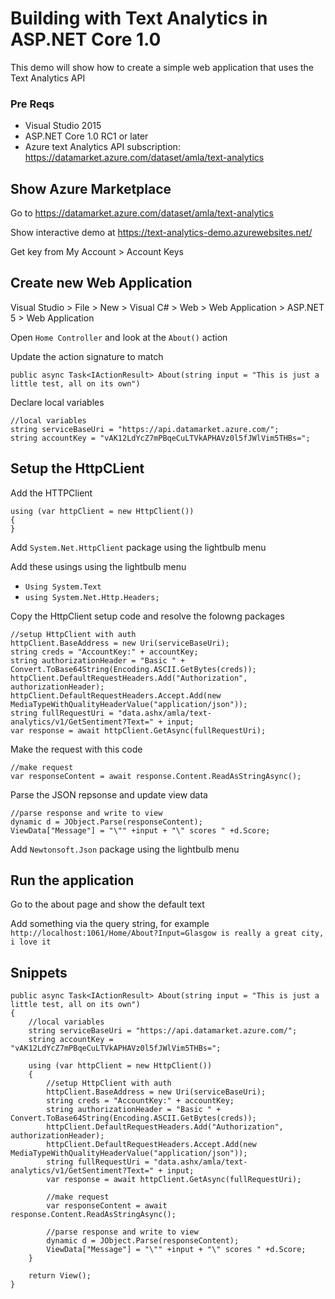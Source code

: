 
# Building with Text Analytics in ASP.NET Core 1.0
This demo will show how to create a simple web application that uses the Text Analytics API

### Pre Reqs
* Visual Studio 2015
* ASP.NET Core 1.0 RC1 or later
* Azure text Analytics API subscription: https://datamarket.azure.com/dataset/amla/text-analytics

## Show Azure Marketplace

Go to https://datamarket.azure.com/dataset/amla/text-analytics

Show interactive demo at https://text-analytics-demo.azurewebsites.net/

Get key from My Account > Account Keys

## Create new Web Application
Visual Studio > File > New > Visual C# > Web > Web Application > ASP.NET 5 > Web Application

Open `Home Controller` and look at the `About()` action

Update the action signature to match
```
public async Task<IActionResult> About(string input = "This is just a little test, all on its own")
```

Declare local variables 
```
//local variables
string serviceBaseUri = "https://api.datamarket.azure.com/";
string accountKey = "vAK12LdYcZ7mPBqeCuLTVkAPHAVz0l5fJWlVim5THBs=";
```

## Setup the HttpCLient

Add the HTTPClient 
```
using (var httpClient = new HttpClient())
{
}
```

Add `System.Net.HttpClient` package using the lightbulb menu

Add these usings using the lightbulb menu
* `Using System.Text`
* `using System.Net.Http.Headers;`


Copy the HttpClient setup code and resolve the folowng packages
```
//setup HttpClient with auth
httpClient.BaseAddress = new Uri(serviceBaseUri);
string creds = "AccountKey:" + accountKey;
string authorizationHeader = "Basic " + Convert.ToBase64String(Encoding.ASCII.GetBytes(creds));
httpClient.DefaultRequestHeaders.Add("Authorization", authorizationHeader);
httpClient.DefaultRequestHeaders.Accept.Add(new MediaTypeWithQualityHeaderValue("application/json"));
string fullRequestUri = "data.ashx/amla/text-analytics/v1/GetSentiment?Text=" + input;
var response = await httpClient.GetAsync(fullRequestUri);
```

Make the request with this code
```        
//make request
var responseContent = await response.Content.ReadAsStringAsync();
```

Parse the JSON repsonse and update view data
```
//parse response and write to view
dynamic d = JObject.Parse(responseContent);
ViewData["Message"] = "\"" +input + "\" scores " +d.Score;
```
  
Add `Newtonsoft.Json` package using the lightbulb menu

## Run the application
Go to the about page and show the default text

Add something via the query string, for example `http://localhost:1061/Home/About?Input=Glasgow is really a great city, i love it`

## Snippets

```
public async Task<IActionResult> About(string input = "This is just a little test, all on its own")
{
    //local variables
    string serviceBaseUri = "https://api.datamarket.azure.com/";
    string accountKey = "vAK12LdYcZ7mPBqeCuLTVkAPHAVz0l5fJWlVim5THBs=";

    using (var httpClient = new HttpClient())
    {
        //setup HttpClient with auth
        httpClient.BaseAddress = new Uri(serviceBaseUri);
        string creds = "AccountKey:" + accountKey;
        string authorizationHeader = "Basic " + Convert.ToBase64String(Encoding.ASCII.GetBytes(creds));
        httpClient.DefaultRequestHeaders.Add("Authorization", authorizationHeader);
        httpClient.DefaultRequestHeaders.Accept.Add(new MediaTypeWithQualityHeaderValue("application/json"));
        string fullRequestUri = "data.ashx/amla/text-analytics/v1/GetSentiment?Text=" + input;
        var response = await httpClient.GetAsync(fullRequestUri);

        //make request
        var responseContent = await response.Content.ReadAsStringAsync();

        //parse response and write to view
        dynamic d = JObject.Parse(responseContent);
        ViewData["Message"] = "\"" +input + "\" scores " +d.Score;
    }

    return View();
}
```